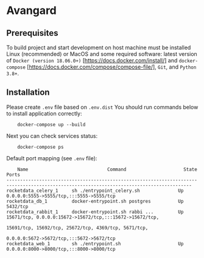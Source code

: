 # Avangard

## Prerequisites

To build project and start development on host machine must be installed Linux (recommended) or MacOS and some required software:
latest version of `Docker (version 18.06.0+)` [https://docs.docker.com/install/]
and `docker-compose` [https://docs.docker.com/compose/compose-file/],
`Git`, and `Python 3.8+`.

## Installation

Please create `.env` file based on `.env.dist`
You should run commands below to install application correctly:

        docker-compose up --build

Next you can check services status:

        docker-compose ps

Default port mapping (see `.env` file):

        Name                             Command                     State                                      Ports                  
    ------------------------------------------------------------------------------------------------------------------------------------------
    rocketdata_celery_1     sh ./entrypoint_celery.sh              Up             0.0.0.0:5555->5555/tcp,:::5555->5555/tcp
    rocketdata_db_1         docker-entrypoint.sh postgres          Up             5432/tcp
    rocketdata_rabbit_1     docker-entrypoint.sh rabbi ...         Up             15671/tcp, 0.0.0.0:15672->15672/tcp,:::15672->15672/tcp,      
                                                                                  15691/tcp, 15692/tcp, 25672/tcp, 4369/tcp, 5671/tcp,          
                                                                                  0.0.0.0:5672->5672/tcp,:::5672->5672/tcp
    rocketdata_web_1        sh ./entrypoint.sh                     Up             0.0.0.0:8000->8000/tcp,:::8000->8000/tcp 